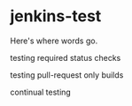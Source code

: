 # jenkins-test

Here's where words go.

testing required status checks

testing pull-request only builds

continual testing
